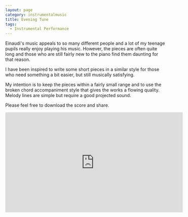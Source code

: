 ```yaml
---
layout: page
category: instrumentalmusic
title: Evening Tune
tags:
  - Instrumental Performance
---
```


Einaudi's music appeals to so many different people and a lot of my teenage pupils really enjoy playing his music. However, the pieces are often quite long and those who are still fairly new to the piano find them daunting for that reason.

I have been inspired to write some short pieces in a similar style for those who need something a bit easier, but still musically satisfying.

My intention is to keep the pieces within a fairly small range and to use the broken chord accompaniment style that gives the works a flowing quality. Melody lines are simple but require a good projected sound.

Please feel free to download the score and share.

<iframe width="560" height="315" src="https://www.youtube.com/embed/CXP5ltG2OJ4" frameborder="0" allowfullscreen></iframe>